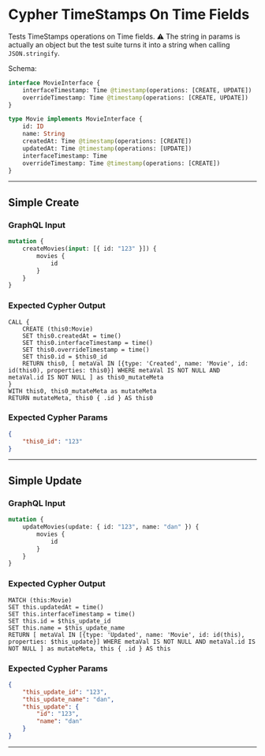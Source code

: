 # Cypher TimeStamps On Time Fields

Tests TimeStamps operations on Time fields. ⚠ The string in params is actually an object but the test suite turns it into a string when calling `JSON.stringify`.

Schema:

```graphql
interface MovieInterface {
    interfaceTimestamp: Time @timestamp(operations: [CREATE, UPDATE])
    overrideTimestamp: Time @timestamp(operations: [CREATE, UPDATE])
}

type Movie implements MovieInterface {
    id: ID
    name: String
    createdAt: Time @timestamp(operations: [CREATE])
    updatedAt: Time @timestamp(operations: [UPDATE])
    interfaceTimestamp: Time
    overrideTimestamp: Time @timestamp(operations: [CREATE])
}
```

---

## Simple Create

### GraphQL Input

```graphql
mutation {
    createMovies(input: [{ id: "123" }]) {
        movies {
            id
        }
    }
}
```

### Expected Cypher Output

```cypher
CALL {
    CREATE (this0:Movie)
    SET this0.createdAt = time()
    SET this0.interfaceTimestamp = time()
    SET this0.overrideTimestamp = time()
    SET this0.id = $this0_id
    RETURN this0, [ metaVal IN [{type: 'Created', name: 'Movie', id: id(this0), properties: this0}] WHERE metaVal IS NOT NULL AND metaVal.id IS NOT NULL ] as this0_mutateMeta
}
WITH this0, this0_mutateMeta as mutateMeta
RETURN mutateMeta, this0 { .id } AS this0
```

### Expected Cypher Params

```json
{
    "this0_id": "123"
}
```

---

## Simple Update

### GraphQL Input

```graphql
mutation {
    updateMovies(update: { id: "123", name: "dan" }) {
        movies {
            id
        }
    }
}
```

### Expected Cypher Output

```cypher
MATCH (this:Movie)
SET this.updatedAt = time()
SET this.interfaceTimestamp = time()
SET this.id = $this_update_id
SET this.name = $this_update_name
RETURN [ metaVal IN [{type: 'Updated', name: 'Movie', id: id(this), properties: $this_update}] WHERE metaVal IS NOT NULL AND metaVal.id IS NOT NULL ] as mutateMeta, this { .id } AS this
```

### Expected Cypher Params

```json
{
    "this_update_id": "123",
    "this_update_name": "dan",
    "this_update": {
        "id": "123",
        "name": "dan"
    }
}
```

---
